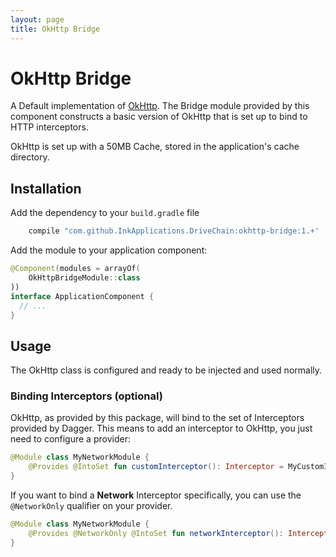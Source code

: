 ```yaml
---
layout: page
title: OkHttp Bridge
---
```


OkHttp Bridge
=============

A Default implementation of [OkHttp]. The Bridge module provided by this
component constructs a basic version of OkHttp that is set up to bind to
HTTP interceptors.

OkHttp is set up with a 50MB Cache, stored in the application's cache directory.


Installation
------------

Add the dependency to your `build.gradle` file

```gradle
    compile "com.github.InkApplications.DriveChain:okhttp-bridge:1.+'
```

Add the module to your application component:

```kotlin
@Component(modules = arrayOf(
    OkHttpBridgeModule::class
))
interface ApplicationComponent {
  // ...
}
```

Usage
-----

The OkHttp class is configured and ready to be injected and used normally.

### Binding Interceptors (optional)

OkHttp, as provided by this package, will bind to the set of Interceptors
provided by Dagger. This means to add an interceptor to OkHttp, you just need
to configure a provider:

```kotlin
@Module class MyNetworkModule {
    @Provides @IntoSet fun customInterceptor(): Interceptor = MyCustomInterceptor()
}
```

If you want to bind a **Network** Interceptor specifically, you can use
the `@NetworkOnly` qualifier on your provider.

```kotlin
@Module class MyNetworkModule {
    @Provides @NetworkOnly @IntoSet fun networkInterceptor(): Interceptor = MyNetworkInterceptor()
}
```

[OkHttp]: http://square.github.io/okhttp/
